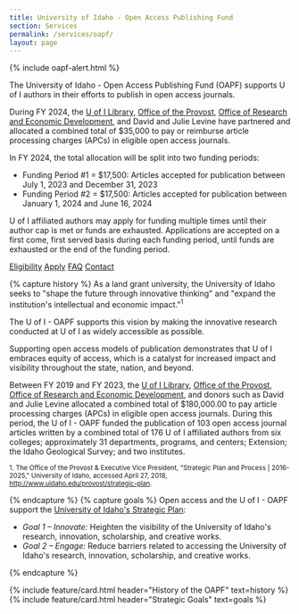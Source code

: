 ```yaml
---
title: University of Idaho - Open Access Publishing Fund
section: Services
permalink: /services/oapf/
layout: page
---
```


{% include oapf-alert.html %}

The University of Idaho - Open Access Publishing Fund (OAPF) supports U of I authors in their efforts to publish in open access journals.

During FY 2024, the [U of I Library](https://www.lib.uidaho.edu/), [Office of the Provost](https://www.uidaho.edu/provost), [Office of Research and Economic Development](https://www.uidaho.edu/research), and David and Julie Levine have partnered and allocated a combined total of $35,000 to pay or reimburse article processing charges (APCs) in eligible open access journals.

In FY 2024, the total allocation will be split into two funding periods:

- Funding Period #1 = $17,500: Articles accepted for publication between July 1, 2023 and December 31, 2023
- Funding Period #2 = $17,500: Articles accepted for publication between January 1, 2024 and June 16, 2024

U of I affiliated authors may apply for funding multiple times until their author cap is met or funds are exhausted. Applications are accepted on a first come, first served basis during each funding period, until funds are exhausted or the end of the funding period.

<div class="text-center mb-3">
  <a href="eligibility.html" class="btn btn-secondary btn-sm my-2"><span class="fas fa-list"></span> Eligibility</a>
  <a href="apply.html" class="btn btn-secondary btn-sm my-2"><span class="fas fa-check"></span> Apply</a>
  <a href="faq.html" class="btn btn-secondary btn-sm my-2"><span class="fas fa-question"></span> FAQ</a>
  <a href="mailto:khenrich@uidaho.edu" class="btn btn-secondary btn-sm my-2"><span class="fas fa-user"></span> Contact</a>
</div>

{% capture history %}
As a land grant university, the University of Idaho seeks to "shape the future through innovative thinking" and "expand the institution's intellectual and economic impact."<sup>1</sup>

The U of I - OAPF supports this vision by making the innovative research conducted at U of I as widely accessible as possible.

Supporting open access models of publication demonstrates that U of I embraces equity of access, which is a catalyst for increased impact and visibility throughout the state, nation, and beyond.

Between FY 2019 and FY 2023, the [U of I Library](https://www.lib.uidaho.edu/), [Office of the Provost](https://www.uidaho.edu/provost), [Office of Research and Economic Development](https://www.uidaho.edu/research), and donors such as David and Julie Levine allocated a combined total of $180,000.00 to pay article processing charges (APCs) in eligible open access journals. During this period, the U of I - OAPF funded the publication of 103 open access journal articles written by a combined total of 176 U of I affiliated authors from six colleges; approximately 31 departments, programs, and centers; Extension; the Idaho Geological Survey; and two institutes.

<small>1. The Office of the Provost &amp; Executive Vice President, "Strategic Plan and Process | 2016-2025," University of Idaho, accessed April 27, 2018, <http://www.uidaho.edu/provost/strategic-plan>.</small>

{% endcapture %}
{% capture goals %}
Open access and the U of I - OAPF support the [University of Idaho's Strategic Plan](https://www.uidaho.edu/provost/strategic-plan):

- *Goal 1 – Innovate:* Heighten the visibility of the University of Idaho's research, innovation, scholarship, and creative works.
- *Goal 2 – Engage:* Reduce barriers related to accessing the University of Idaho's research, innovation, scholarship, and creative works.

{% endcapture %}
<div class="row">
  <div class="col-md-8">
    {% include feature/card.html header="History of the OAPF" text=history %}
  </div>
  <div class="col-md-4">
    {% include feature/card.html header="Strategic Goals" text=goals %}
  </div>
</div>
